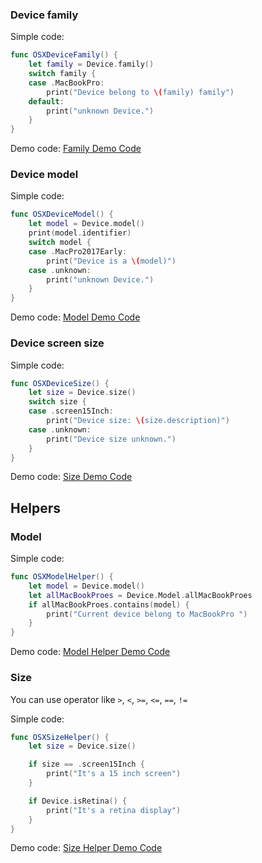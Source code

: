 ### Device family

Simple code:
```swift
func OSXDeviceFamily() {
    let family = Device.family()
    switch family {
    case .MacBookPro:
        print("Device belong to \(family) family")
    default:
        print("unknown Device.")
    }
}
```
Demo code:
[Family Demo Code](/Family.md)

### Device model

Simple code:
```swift
func OSXDeviceModel() {
    let model = Device.model()
    print(model.identifier)
    switch model {
    case .MacPro2017Early:
        print("Device is a \(model)")
    case .unknown:
        print("unknown Device.")
    }
}
```
Demo code:
[Model Demo Code](/Model.md)

### Device screen size

Simple code:
```swift
func OSXDeviceSize() {
    let size = Device.size()
    switch size {
    case .screen15Inch:
        print("Device size: \(size.description)")
    case .unknown:
        print("Device size unknown.")
    }
}
```
Demo code:
[Size Demo Code](/Size.md)

## Helpers

### Model

Simple code:
```swift
func OSXModelHelper() {
    let model = Device.model()
    let allMacBookProes = Device.Model.allMacBookProes
    if allMacBookProes.contains(model) {
        print("Current device belong to MacBookPro ")
    }
}
```
Demo code:
[Model Helper Demo Code](/ModelHelper.md)

### Size
You can use operator like `>`, `<`, `>=`, `<=`, `==`, `!=`

Simple code:
```swift
func OSXSizeHelper() {
    let size = Device.size()

    if size == .screen15Inch {
        print("It's a 15 inch screen")
    }

    if Device.isRetina() {
        print("It's a retina display")
    }
}
```
Demo code:
[Size Helper Demo Code](/SizeHelper.md)
